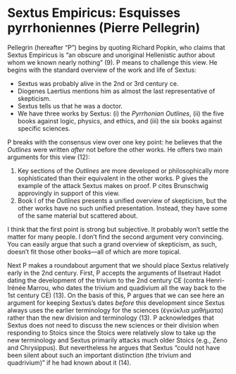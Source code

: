 # Sextus Empiricus: Esquisses pyrrhoniennes (Pierre Pellegrin)

Pellegrin (hereafter “P”) begins by quoting Richard Popkin, who claims that Sextus Empiricus is “an obscure and unoriginal Hellenistic author about whom we known nearly nothing” (9). P means to challenge this view. He begins with the standard overview of the work and life of Sextus:

+ Sextus was probably alive in the 2nd or 3rd century ce.
+ Diogenes Laertius mentions him as almost the last representative of skepticism.
+ Sextus tells us that he was a doctor.
+ We have three works by Sextus: (i) the *Pyrrhonian Outlines*, (ii) the five books against logic, physics, and ethics, and (iii) the six books against specific sciences.

P breaks with the consensus view over one key point: he believes that the *Outlines* were written *after* not before the other works. He offers two main arguments for this view (12):

1. Key sections of the *Outlines* are more developed or philosophically more sophisticated than their equivalent in the other works. P gives the example of the attack Sextus makes on proof. P cites Brunschwig approvingly in support of this view.
1. Book I of the *Outlines* presents a unified overview of skepticism, but the other works have no such unified presentation. Instead, they have some of the same material but scattered about.

I think that the first point is strong but subjective. It probably won’t settle the matter for many people. I don’t find the second argument very convincing. You can easily argue that such a grand overview of skepticism, as such, doesn’t fit those other books—all of which are more topical.

Next P makes a roundabout argument that we should place Sextus relatively early in the 2nd century. First, P accepts the arguments of Ilsetraut Hadot dating the development of the trivium to the 2nd century CE (contra Henri-Irénée Marrou, who dates the trivium and quadivium all the way back to the 1st century CE) (13). On the basis of this, P argues that we can see here an argument for keeping Sextus’s dates *before* this development since Sextus always uses the earlier terminology for the sciences (ἐγκύκλια μαθήματα) rather than the new division and terminology (13). P acknowledges that Sextus does not need to discuss the new sciences or their division when responding to Stoics since the Stoics were relatively slow to take up the new terminology and Sextus primarily attacks much older Stoics (e.g., Zeno and Chrysippus). But nevertheless he argues that Sextus “could not have been silent about such an important distinction (the trivium and quadrivium)” if he had known about it (14).
